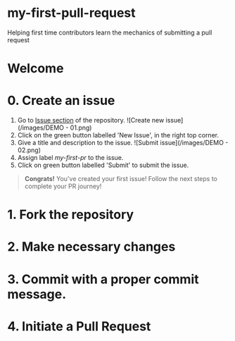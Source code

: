 # my-first-pull-request
Helping first time contributors learn the mechanics of submitting a pull request


# Welcome

# 0. Create an issue
1. Go to [Issue section](https://github.com/sushant-j/my-first-pull-request/issues) of the repository.
![Create new issue](/images/DEMO - 01.png)
2. Click on the green button labelled 'New Issue', in the right top corner.
3. Give a title and description to the issue. 
![Submit issue](/images/DEMO - 02.png)
1. Assign label _my-first-pr_ to the issue. 
1. Click on green button labelled 'Submit' to submit the issue.    
 
> **Congrats!** You've created your first issue! Follow the next steps to complete your PR journey! 

# 1. Fork the repository

# 2. Make necessary changes

# 3. Commit with a proper commit message.

# 4. Initiate a Pull Request